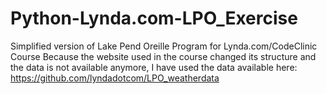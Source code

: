 # Python-Lynda.com-LPO_Exercise
Simplified version of Lake Pend Oreille Program for Lynda.com/CodeClinic Course
Because the website used in the course changed its structure and the data is not available anymore, I have used the data available here: https://github.com/lyndadotcom/LPO_weatherdata

